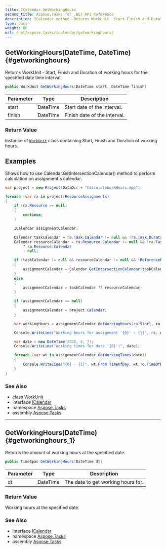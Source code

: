 ```yaml
---
title: ICalendar.GetWorkingHours
second_title: Aspose.Tasks for .NET API Reference
description: ICalendar method. Returns WorkUnit  Start Finish and Duration of working hours for the specified date time interval
type: docs
weight: 60
url: /net/aspose.tasks/icalendar/getworkinghours/
---
```

## GetWorkingHours(DateTime, DateTime) {#getworkinghours}

Returns WorkUnit - Start, Finish and Duration of working hours for the specified date time interval.

```csharp
public WorkUnit GetWorkingHours(DateTime start, DateTime finish)
```

| Parameter | Type | Description |
| --- | --- | --- |
| start | DateTime | Start date of the interval. |
| finish | DateTime | Finish date of the interval. |

### Return Value

Instance of [`WorkUnit`](../../workunit/) class containing Start, Finish and Duration of working hours.

## Examples

Shows how to use Calendar.GetIntersectionCalendar() method to perform calculation on assignment's calendar.

```csharp
var project = new Project(DataDir + "CalculateWorkHours.mpp");

foreach (var ra in project.ResourceAssignments)
{
    if (ra.Resource == null)
    {
        continue;
    }

    ICalendar assignmentCalendar;

    Calendar taskCalendar = ra.Task.Calendar != null && !ra.Task.Duration.IsEstimated ? ra.Task.Calendar : null;
    Calendar resourceCalendar = ra.Resource.Calendar != null && !ra.Task.IgnoreResourceCalendar
        ? ra.Resource.Calendar
        : null;

    if (taskCalendar != null && resourceCalendar != null && !ReferenceEquals(taskCalendar, resourceCalendar))
    {
        assignmentCalendar = Calendar.GetIntersectionCalendar(taskCalendar, resourceCalendar);
    }
    else
    {
        assignmentCalendar = taskCalendar ?? resourceCalendar;
    }

    if (assignmentCalendar == null)
    {
        assignmentCalendar = project.Calendar;
    }

    var workingHours = assignmentCalendar.GetWorkingHours(ra.Start, ra.Finish);

    Console.WriteLine("Working hours for assignment '{0}' : {1}", ra, workingHours);

    var date = new DateTime(2025, 4, 7);
    Console.WriteLine("Working times for date '{0}':", date);

    foreach (var wt in assignmentCalendar.GetWorkingTimes(date))
    {
        Console.WriteLine("{0} - {1}", wt.From.TimeOfDay, wt.To.TimeOfDay);
    }
}
```

### See Also

* class [WorkUnit](../../workunit/)
* interface [ICalendar](../)
* namespace [Aspose.Tasks](../../icalendar/)
* assembly [Aspose.Tasks](../../../)

---

## GetWorkingHours(DateTime) {#getworkinghours_1}

Returns the amount of working hours at the specified date.

```csharp
public TimeSpan GetWorkingHours(DateTime dt)
```

| Parameter | Type | Description |
| --- | --- | --- |
| dt | DateTime | The date to get working hours for. |

### Return Value

Working hours at the specified date.

### See Also

* interface [ICalendar](../)
* namespace [Aspose.Tasks](../../icalendar/)
* assembly [Aspose.Tasks](../../../)


